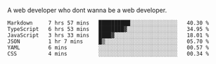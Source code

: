 A web developer who dont wanna be a web developer.

<!--START_SECTION:waka-->

```text
Markdown     7 hrs 57 mins   ██████████░░░░░░░░░░░░░░░   40.30 %
TypeScript   6 hrs 53 mins   ████████▓░░░░░░░░░░░░░░░░   34.95 %
JavaScript   3 hrs 33 mins   ████▓░░░░░░░░░░░░░░░░░░░░   18.01 %
JSON         1 hr 7 mins     █▒░░░░░░░░░░░░░░░░░░░░░░░   05.70 %
YAML         6 mins          ░░░░░░░░░░░░░░░░░░░░░░░░░   00.57 %
CSS          4 mins          ░░░░░░░░░░░░░░░░░░░░░░░░░   00.34 %
```

<!--END_SECTION:waka-->
